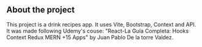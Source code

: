 ## About the project

This project is a drink recipes app. It uses Vite, Bootstrap, Context and API. It was made following Udemy's couse: "React-La Guía Completa: Hooks Context Redux MERN +15 Apps" by Juan Pablo De la torre Valdez.

